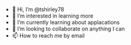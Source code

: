 - 👋 Hi, I’m @tshirley78
- 👀 I’m interested in learning more
- 🌱 I’m currently learning about applacations
- 💞️ I’m looking to collaborate on anything I can
- 📫 How to reach me by email

<!---
tshirley78/tshirley78 is a ✨ special ✨ repository because its `README.md` (this file) appears on your GitHub profile.
You can click the Preview link to take a look at your changes.
--->
